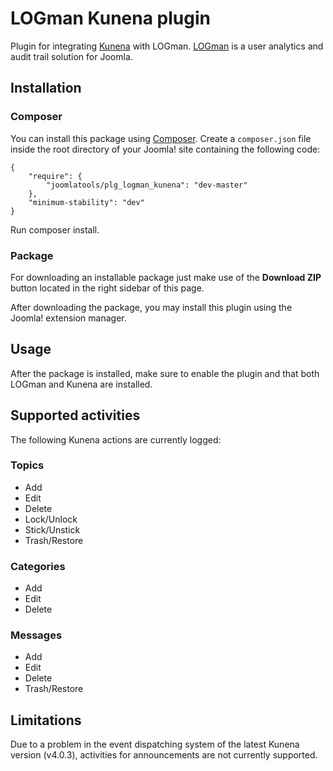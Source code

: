 LOGman Kunena plugin
========================

Plugin for integrating [Kunena](http://www.kunena.org/) with LOGman. [LOGman](http://joomlatools.com/logman) is a user analytics and audit trail solution for Joomla.

## Installation

### Composer

You can install this package using [Composer](https://getcomposer.org/). Create a `composer.json` file inside the root directory of your Joomla! site containing the following code:

```
{
    "require": {        
        "joomlatools/plg_logman_kunena": "dev-master"
    },
    "minimum-stability": "dev"
}
```

Run composer install.

### Package

For downloading an installable package just make use of the **Download ZIP** button located in the right sidebar of this page.

After downloading the package, you may install this plugin using the Joomla! extension manager.

## Usage

After the package is installed, make sure to enable the plugin and that both LOGman and Kunena are installed.

## Supported activities

The following Kunena actions are currently logged:

### Topics

* Add
* Edit
* Delete
* Lock/Unlock
* Stick/Unstick
* Trash/Restore

### Categories

* Add
* Edit
* Delete

### Messages

* Add
* Edit
* Delete
* Trash/Restore

## Limitations

Due to a problem in the event dispatching system of the latest Kunena version (v4.0.3), activities for announcements are not currently supported.